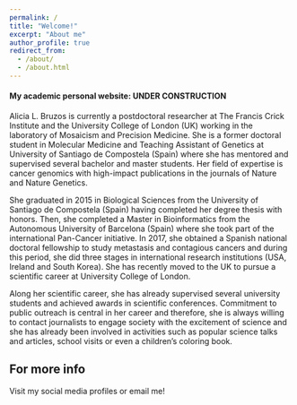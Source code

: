 ```yaml
---
permalink: /
title: "Welcome!"
excerpt: "About me"
author_profile: true
redirect_from: 
  - /about/
  - /about.html
---
```


#### My academic personal website: UNDER CONSTRUCTION
Alicia L. Bruzos is currently a postdoctoral researcher at The Francis Crick Institute and the University College of London (UK) working in the laboratory of Mosaicism and Precision Medicine. She is a former doctoral student in Molecular Medicine and Teaching Assistant of Genetics at University of Santiago de Compostela (Spain) where she has mentored and supervised several bachelor and master students. Her field of expertise is cancer genomics with high-impact publications in the journals of Nature and Nature Genetics. 

She graduated in 2015 in Biological Sciences from the University of Santiago de Compostela (Spain) having completed her degree thesis with honors. Then, she completed a Master in Bioinformatics from the Autonomous University of Barcelona (Spain) where she took part of the international Pan-Cancer initiative. In 2017, she obtained a Spanish national doctoral fellowship to study metastasis and contagious cancers and during this period, she did three stages in international research institutions (USA, Ireland and South Korea). She has recently moved to the UK to pursue a scientific career at University College of London.

Along her scientific career, she has already supervised several university students and achieved awards in scientific conferences. Commitment to public outreach is central in her career and therefore, she is always willing to contact journalists to engage society with the excitement of science and she has already been involved in activities such as popular science talks and articles, school visits or even a children’s coloring book. 

For more info
------
Visit my social media profiles or email me!
